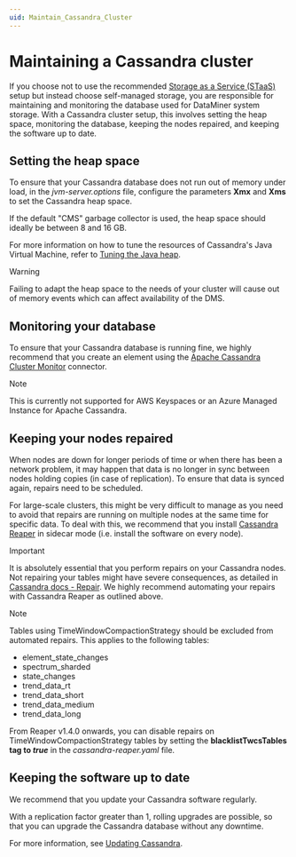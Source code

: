 ```yaml
---
uid: Maintain_Cassandra_Cluster
---
```


# Maintaining a Cassandra cluster

If you choose not to use the recommended [Storage as a Service (STaaS)](xref:STaaS) setup but instead choose self-managed storage, you are responsible for maintaining and monitoring the database used for DataMiner system storage. With a Cassandra cluster setup, this involves setting the heap space, monitoring the database, keeping the nodes repaired, and keeping the software up to date.

## Setting the heap space

To ensure that your Cassandra database does not run out of memory under load, in the *jvm-server.options* file, configure the parameters **Xmx** and **Xms** to set the Cassandra heap space.

If the default "CMS" garbage collector is used, the heap space should ideally be between 8 and 16 GB.

For more information on how to tune the resources of Cassandra's Java Virtual Machine, refer to [Tuning the Java heap](https://docs.datastax.com/en/cassandra-oss/3.0/cassandra/operations/opsTuneJVM.html#opsTuneJVM__tuning-the-java-heap).

> [!WARNING]
> Failing to adapt the heap space to the needs of your cluster will cause out of memory events which can affect availability of the DMS.

## Monitoring your database

To ensure that your Cassandra database is running fine, we highly recommend that you create an element using the [Apache Cassandra Cluster Monitor](https://catalog.dataminer.services/details/a1cd0877-d1b9-4905-8e96-53d913af315e) connector.

> [!NOTE]
> This is currently not supported for AWS Keyspaces or an Azure Managed Instance for Apache Cassandra.

## Keeping your nodes repaired

When nodes are down for longer periods of time or when there has been a network problem, it may happen that data is no longer in sync between nodes holding copies (in case of replication). To ensure that data is synced again, repairs need to be scheduled.

For large-scale clusters, this might be very difficult to manage as you need to avoid that repairs are running on multiple nodes at the same time for specific data. To deal with this, we recommend that you install [Cassandra Reaper](http://cassandra-reaper.io/) in sidecar mode (i.e. install the software on every node).

>[!IMPORTANT]
> It is absolutely essential that you perform repairs on your Cassandra nodes. Not repairing your tables might have severe consequences, as detailed in [Cassandra docs - Repair](https://cassandra.apache.org/doc/4.0/cassandra/operating/repair.html). We highly recommend automating your repairs with Cassandra Reaper as outlined above.

> [!NOTE]
> Tables using TimeWindowCompactionStrategy should be excluded from automated repairs. This applies to the following tables:
>
> - element_state_changes
> - spectrum_sharded
> - state_changes
> - trend_data_rt
> - trend_data_short
> - trend_data_medium
> - trend_data_long
>
> From Reaper v1.4.0 onwards, you can disable repairs on TimeWindowCompactionStrategy tables by setting the **blacklistTwcsTables tag to *true*** in the *cassandra-reaper.yaml* file.

## Keeping the software up to date

We recommend that you update your Cassandra software regularly.

With a replication factor greater than 1, rolling upgrades are possible, so that you can upgrade the Cassandra database without any downtime.

For more information, see [Updating Cassandra](xref:Cassandra_updating).
